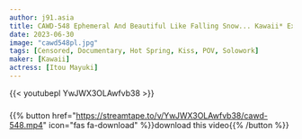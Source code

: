 ```yaml
---
author: j91.asia
title: CAWD-548 Ephemeral And Beautiful Like Falling Snow... Kawaii* Exclusive Maiyuki Ito 5th Anniversary Of Her Debut The Real Face Of 'Mayuki' You've Never Seen Before Completely Shot Private SEX! 1 Night 2 Days Snow Country Hot Spring Trip
date: 2023-06-30
image: "cawd548pl.jpg"
tags: [Censored, Documentary, Hot Spring, Kiss, POV, Solowork]
maker: [Kawaii]
actress: [Itou Mayuki]
---
```



{{< youtubepl YwJWX3OLAwfvb38 >}}
###

{{% button href="https://streamtape.to/v/YwJWX3OLAwfvb38/cawd-548.mp4" icon="fas fa-download" %}}download this video{{% /button %}}

